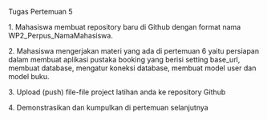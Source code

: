 <p>Tugas Pertemuan 5</p>

<p>1. Mahasiswa membuat repository baru di Github dengan format nama
WP2_Perpus_NamaMahasiswa.</p>
<p>2. Mahasiswa mengerjakan materi yang ada di pertemuan 6 yaitu persiapan dalam
membuat aplikasi pustaka booking yang berisi setting base_url, membuat database,
mengatur koneksi database, membuat model user dan model buku.</p>
<p>3. Upload (push) file-file project latihan anda ke repository Github</p>
<p>4. Demonstrasikan dan kumpulkan di pertemuan selanjutnya</p>